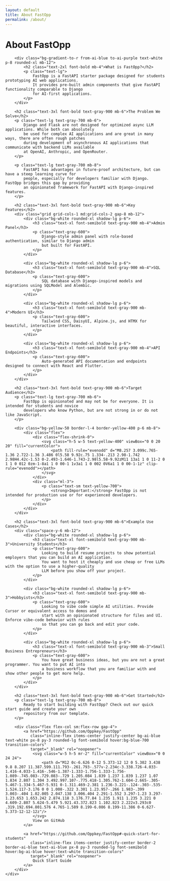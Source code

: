 ```yaml
---
layout: default
title: About FastOpp
permalink: /about/
---
```


<div class="max-w-4xl mx-auto px-4 sm:px-6 lg:px-8 py-12">
    <div class="prose prose-lg max-w-none">
        <h1 class="text-4xl font-bold text-gray-900 mb-8">About FastOpp</h1>
        
        <div class="bg-gradient-to-r from-ai-blue to-ai-purple text-white p-8 rounded-xl mb-12">
            <h2 class="text-2xl font-bold mb-4">What is FastOpp?</h2>
            <p class="text-lg">
                FastOpp is a FastAPI starter package designed for students prototyping AI web applications. 
                It provides pre-built admin components that give FastAPI functionality comparable to Django 
                for AI-first applications.
            </p>
        </div>
        
        <h2 class="text-3xl font-bold text-gray-900 mb-6">The Problem We Solve</h2>
        <p class="text-lg text-gray-700 mb-6">
            Django and Flask are not designed for optimized async LLM applications. While both can absolutely 
            be used for complex AI applications and are great in many ways, there are often rough patches 
            during development of asynchronous AI applications that communicate with backend LLMs available 
            at OpenAI, Anthropic, and OpenRouter.
        </p>
        
        <p class="text-lg text-gray-700 mb-8">
            FastAPI has advantages in future-proof architecture, but can have a steep learning curve for 
            people, especially for developers familiar with Django. FastOpp bridges this gap by providing 
            an opinionated framework for FastAPI with Django-inspired features.
        </p>
        
        <h2 class="text-3xl font-bold text-gray-900 mb-6">Key Features</h2>
        <div class="grid grid-cols-1 md:grid-cols-2 gap-8 mb-12">
            <div class="bg-white rounded-xl shadow-lg p-6">
                <h3 class="text-xl font-semibold text-gray-900 mb-4">Admin Panel</h3>
                <p class="text-gray-600">
                    Django-style admin panel with role-based authentication, similar to Django admin 
                    but built for FastAPI.
                </p>
            </div>
            
            <div class="bg-white rounded-xl shadow-lg p-6">
                <h3 class="text-xl font-semibold text-gray-900 mb-4">SQL Database</h3>
                <p class="text-gray-600">
                    SQL database with Django-inspired models and migrations using SQLModel and Alembic.
                </p>
            </div>
            
            <div class="bg-white rounded-xl shadow-lg p-6">
                <h3 class="text-xl font-semibold text-gray-900 mb-4">Modern UI</h3>
                <p class="text-gray-600">
                    Tailwind CSS, DaisyUI, Alpine.js, and HTMX for beautiful, interactive interfaces.
                </p>
            </div>
            
            <div class="bg-white rounded-xl shadow-lg p-6">
                <h3 class="text-xl font-semibold text-gray-900 mb-4">API Endpoints</h3>
                <p class="text-gray-600">
                    Auto-generated API documentation and endpoints designed to connect with React and Flutter.
                </p>
            </div>
        </div>
        
        <h2 class="text-3xl font-bold text-gray-900 mb-6">Target Audience</h2>
        <p class="text-lg text-gray-700 mb-6">
            FastOpp is opinionated and may not be for everyone. It is intended for students and novice 
            developers who know Python, but are not strong in or do not like JavaScript.
        </p>
        
        <div class="bg-yellow-50 border-l-4 border-yellow-400 p-6 mb-8">
            <div class="flex">
                <div class="flex-shrink-0">
                    <svg class="h-5 w-5 text-yellow-400" viewBox="0 0 20 20" fill="currentColor">
                        <path fill-rule="evenodd" d="M8.257 3.099c.765-1.36 2.722-1.36 3.486 0l5.58 9.92c.75 1.334-.213 2.98-1.742 2.98H4.42c-1.53 0-2.493-1.646-1.743-2.98l5.58-9.92zM11 13a1 1 0 11-2 0 1 1 0 012 0zm-1-8a1 1 0 00-1 1v3a1 1 0 002 0V6a1 1 0 00-1-1z" clip-rule="evenodd"></path>
                    </svg>
                </div>
                <div class="ml-3">
                    <p class="text-sm text-yellow-700">
                        <strong>Important:</strong> FastOpp is not intended for production use or for experienced developers.
                    </p>
                </div>
            </div>
        </div>
        
        <h2 class="text-3xl font-bold text-gray-900 mb-6">Example Use Cases</h2>
        <div class="space-y-6 mb-12">
            <div class="bg-white rounded-xl shadow-lg p-6">
                <h3 class="text-xl font-semibold text-gray-900 mb-3">University Students</h3>
                <p class="text-gray-600">
                    Looking to build resume projects to show potential employers that you can build an AI application. 
                    You want to host it cheaply and use cheap or free LLMs with the option to use a higher-quality 
                    LLM before you show off your project.
                </p>
            </div>
            
            <div class="bg-white rounded-xl shadow-lg p-6">
                <h3 class="text-xl font-semibold text-gray-900 mb-3">Hobbyists</h3>
                <p class="text-gray-600">
                    Looking to vibe code simple AI utilities. Provide Cursor or equivalent access to demos and 
                    start with an opinionated structure for files and UI. Enforce vibe-code behavior with rules 
                    so that you can go back and edit your code.
                </p>
            </div>
            
            <div class="bg-white rounded-xl shadow-lg p-6">
                <h3 class="text-xl font-semibold text-gray-900 mb-3">Small Business Entrepreneurs</h3>
                <p class="text-gray-600">
                    You have great business ideas, but you are not a great programmer. You want to put AI into 
                    a business workflow that you are familiar with and show other people to get more help.
                </p>
            </div>
        </div>
        
        <h2 class="text-3xl font-bold text-gray-900 mb-6">Get Started</h2>
        <p class="text-lg text-gray-700 mb-8">
            Ready to start building with FastOpp? Check out our quick start guide and create your own 
            repository from our template.
        </p>
        
        <div class="flex flex-col sm:flex-row gap-4">
            <a href="https://github.com/Oppkey/FastOpp" 
               class="inline-flex items-center justify-center bg-ai-blue text-white px-8 py-3 rounded-lg font-semibold hover:bg-blue-700 transition-colors"
               target="_blank" rel="noopener">
                <svg class="w-5 h-5 mr-2" fill="currentColor" viewBox="0 0 24 24">
                    <path d="M12 0c-6.626 0-12 5.373-12 12 0 5.302 3.438 9.8 8.207 11.387.599.111.793-.261.793-.577v-2.234c-3.338.726-4.033-1.416-4.033-1.416-.546-1.387-1.333-1.756-1.333-1.756-1.089-.745.083-.729.083-.729 1.205.084 1.839 1.237 1.839 1.237 1.07 1.834 2.807 1.304 3.492.997.107-.775.418-1.305.762-1.604-2.665-.305-5.467-1.334-5.467-5.931 0-1.311.469-2.381 1.236-3.221-.124-.303-.535-1.524.117-3.176 0 0 1.008-.322 3.301 1.23.957-.266 1.983-.399 3.003-.404 1.02.005 2.047.138 3.006.404 2.291-1.552 3.297-1.23 3.297-1.23.653 1.653.242 2.874.118 3.176.77.84 1.235 1.911 1.235 3.221 0 4.609-2.807 5.624-5.479 5.921.43.372.823 1.102.823 2.222v3.293c0 .319.192.694.801.576 4.765-1.589 8.199-6.086 8.199-11.386 0-6.627-5.373-12-12-12z"/>
                </svg>
                View on GitHub
            </a>
            
            <a href="https://github.com/Oppkey/FastOpp#-quick-start-for-students" 
               class="inline-flex items-center justify-center border-2 border-ai-blue text-ai-blue px-8 py-3 rounded-lg font-semibold hover:bg-ai-blue hover:text-white transition-colors"
               target="_blank" rel="noopener">
                Quick Start Guide
            </a>
        </div>
    </div>
</div>
